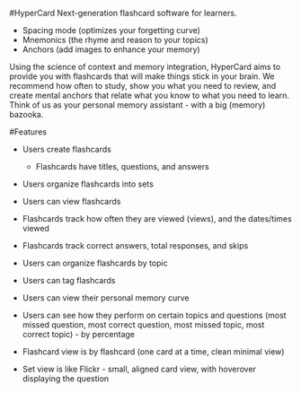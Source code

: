 #HyperCard
Next-generation flashcard software for learners.
- Spacing mode (optimizes your forgetting curve)
- Mnemonics (the rhyme and reason to your topics)
- Anchors (add images to enhance your memory)

Using the science of context and memory integration, HyperCard aims to provide you with flashcards that will make things stick in your brain. We recommend how often to study, show you what you need to review, and create mental anchors that relate what you know to what you need to learn. Think of us as your personal memory assistant - with a big (memory) bazooka. 

#Features
- Users create flashcards
  - Flashcards have titles, questions, and answers
- Users organize flashcards into sets
- Users can view flashcards
- Flashcards track how often they are viewed (views), and the dates/times viewed
- Flashcards track correct answers, total responses, and skips

- Users can organize flashcards by topic
- Users can tag flashcards

- Users can view their personal memory curve
- Users can see how they perform on certain topics and questions (most missed question, most correct question, most missed topic, most correct topic) - by percentage

- Flashcard view is by flashcard (one card at a time, clean minimal view)
- Set view is like Flickr - small, aligned card view, with hoverover displaying the question